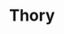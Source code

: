 ---
title: Thory
date: 
draft: false

# descripcion
description : Aro de plata pasante

materials: Plata 925

color: Plateado

dimensions: 1cm x 2,5cm

code: 01-20-0456

type: "Aros"

categories: []

price: $3.010,00

price_eftvo: $2.555,00

# Images
# first image will be shown in the product page
images:
  # - image: "images/path_to_image"
  # La ubicacion de las imagenes es imagenes/Aros/Aros.Solo Plata/01-20-0456-thory
  - image: "./images/aros/solo_plata/01-20-0456-colgantes-labrados_a.JPG"
---